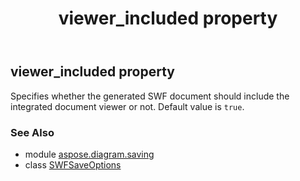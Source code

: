 ﻿---
title: viewer_included property
second_title: Aspose.Diagram for Python via .NET API References
description: 
type: docs
weight: 90
url: /python-net/aspose.diagram.saving/swfsaveoptions/viewer_included/
is_root: false
---

## viewer_included property


Specifies whether the generated SWF document should include the integrated document viewer or not.
Default value is `true`.

### See Also
* module [aspose.diagram.saving](../../)
* class [SWFSaveOptions](/diagram/python-net/aspose.diagram.saving/swfsaveoptions)
